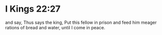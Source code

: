 # I Kings 22:27

and say, Thus says the king, Put this fellow in prison and feed him meager rations of bread and water, until I come in peace.
